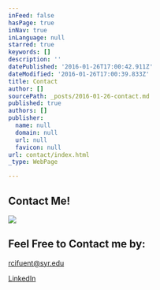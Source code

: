 ```yaml
---
inFeed: false
hasPage: true
inNav: true
inLanguage: null
starred: true
keywords: []
description: ''
datePublished: '2016-01-26T17:00:42.911Z'
dateModified: '2016-01-26T17:00:39.833Z'
title: Contact
author: []
sourcePath: _posts/2016-01-26-contact.md
published: true
authors: []
publisher:
  name: null
  domain: null
  url: null
  favicon: null
url: contact/index.html
_type: WebPage

---
```

## Contact Me!
![](https://the-grid-user-content.s3-us-west-2.amazonaws.com/b04bfda1-3ce1-4e63-ae5a-f2771f58f247.png)

## Feel Free to Contact me by: 

rcifuent@syr.edu

[LinkedIn][0]

[0]: https://www.linkedin.com/in/rafacifuentes